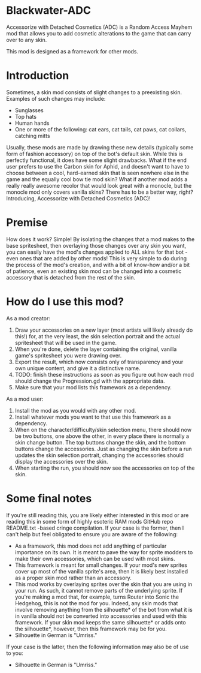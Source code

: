 # Blackwater-ADC
Accessorize with Detached Cosmetics (ADC) is a Random Access Mayhem mod that allows you to add cosmetic alterations to the game that can carry over to any skin.

This mod is designed as a framework for other mods.

# Introduction
Sometimes, a skin mod consists of slight changes to a preexisting skin. Examples of such changes may include:
  * Sunglasses
  * Top hats
  * Human hands
  * One or more of the following: cat ears, cat tails, cat paws, cat collars, catching mitts

Usually, these mods are made by drawing these new details (typically some form of fashion accessory) on top of the bot's default skin.
While this is perfectly functional, it does have some slight drawbacks. What if the end user prefers to use the Carbon skin for Aphid, and doesn't want to have to choose between a cool, hard-earned skin that is seen nowhere else in the game and the equally cool bow tie mod skin? What if another mod adds a really really awesome recolor that would look great with a monocle, but the monocle mod only covers vanilla skins?
There has to be a better way, right?
Introducing, Accessorize with Detached Cosmetics (ADC)!

# Premise
How does it work? Simple!
By isolating the changes that a mod makes to the base spritesheet, then overlaying those changes over any skin you want, you can easily have the mod's changes applied to ALL skins for that bot - even ones that are added by other mods! This is very simple to do during the process of the mod's creation, and with a bit of know-how and/or a bit of patience, even an existing skin mod can be changed into a cosmetic accessory that is detached from the rest of the skin.

# How do I use this mod?
As a mod creator:
  1. Draw your accessories on a new layer (most artists will likely already do this!) for, at the very least, the skin selection portrait and the actual spritesheet that will be used in the game.
  2. When you're done, delete the layer containing the original, vanilla game's spritesheet you were drawing over.
  3. Export the result, which now consists only of transparency and your own unique content, and give it a distinctive name.
  4. TODO: finish these instructions as soon as you figure out how each mod should change the Progression.gd with the appropriate data.
  5. Make sure that your mod lists this framework as a dependency.

As a mod user:
  1. Install the mod as you would with any other mod.
  2. Install whatever mods you want to that use this framework as a dependency.
  3. When on the character/difficulty/skin selection menu, there should now be two buttons, one above the other, in every place there is normally a skin change button. The top buttons change the skin, and the bottom buttons change the accessories. Just as changing the skin before a run updates the skin selection portrait, changing the accessories should display the accessories over the skin.
  4. When starting the run, you should now see the accessories on top of the skin.

# Some final notes
If you're still reading this, you are likely either interested in this mod or are reading this in some form of highly esoteric RAM mods GitHub repo README.txt -based cringe compilation.
If your case is the former, then I can't help but feel obligated to ensure you are aware of the following:
  * As a framework, this mod does not add anything of particular importance on its own. It is meant to pave the way for sprite modders to make their own accessories, which can be used with most skins.
  * This framework is meant for small changes. If your mod's new sprites cover up most of the vanilla sprite's area, then it is likely best installed as a proper skin mod rather than an accessory.
  * This mod works by overlaying sprites over the skin that you are using in your run. As such, it cannot remove parts of the underlying sprite. If you're making a mod that, for example, turns Router into Sonic the Hedgehog, this is not the mod for you. Indeed, any skin mods that involve removing anything from the silhouette* of the bot from what it is in vanilla should not be converted into accessories and used with this framework. If your skin mod keeps the same silhouette* or adds onto the silhouette*, however, then this framework may be for you.
  * Silhouette in German is "Umriss."

If your case is the latter, then the following information may also be of use to you:
  * Silhouette in German is "Umriss."
